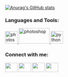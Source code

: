 [![Anurag's GitHub stats](https://s662sas.storage.yandex.net/rdisk/995b2e195ebc58bfc3a0544450c6668306f12a9ca700de3ac1e94c81fff6d6a6/6245f363/vm0aCiyJAiXp_GpJlPfmsOZ1808l6Z1WZzXSuayxYk4wRpvPZgpp5txXBX4xrhI04rhA3FkhCxlP3ho29rVDfw==?uid=1466096811&filename=banner%20%282%29.png&disposition=inline&hash=&limit=0&content_type=image%2Fpng&owner_uid=1466096811&fsize=567396&hid=27365fbb0757afe79c0acf175d88788a&media_type=image&tknv=v2&etag=aadf113aae9cce481d30a224839270ec&rtoken=DztuC65bi3hd&force_default=yes&ycrid=na-319ef9903ad9a9f602722722e840100d-downloader13e&ts=5db87dd095ec0&s=d530fcfc81d72baaca4cf300899c4764776a4ce199db99c99c41bf148a88868a&pb=U2FsdGVkX181slh5zrhdTA1Pvp3_nylMVFVmW_5qi5vZ-bRH6ek1XbwtoobQ3s2Qb2fhuwqGlbdLVyGadNjJBsmJVDu_8i0B1S-1QAz9nw4)](https://github.com/vkonstantunov)

<h3 align="left">Languages and Tools:</h3>
<p align="left">
  <a href="https://www.photoshop.com/en" target="_blank"> <img src="https://devicons.github.io/devicon/devicon.git/icons/photoshop/photoshop-plain.svg" alt="photoshop" width="40" height="40" /> </a>
  <a href="https://www.photoshop.com/en" target="_blank"> <img src="https://img.shields.io/badge/adobe%20photoshop-%2331A8FF.svg?style=for-the-badge&logo=adobe%20photoshop&logoColor=white" alt="photoshop" width="100" height="50" /> </a>
  <a href="https://www.python.org" target="_blank"> <img src="https://www.shutterstock.com/ru/image-vector/vector-illustration-icon-python-programming-language-1397241389?id=1397241389&irclickid=ydrU7OUNKxyIUuowAszodyBpUkGQKkyNNSe9U40&irgwc=1&utm_medium=Affiliate&utm_campaign=Free+SVG&utm_source=2022575&utm_term=&c3ch=Affiliate&c3nid=IR-2022575" alt="python" width="40" height="40" /> </a>
</p>







<h3 align="left">Connect with me:</h3>
<p align="left">
<a href="your link" target="blank"><img align="center" src="https://cdn.jsdelivr.net/npm/simple-icons@3.0.1/icons/twitter.svg" alt="" height="30" width="40" /></a>
<a href="your link" target="blank"><img align="center" src="https://cdn.jsdelivr.net/npm/simple-icons@3.0.1/icons/linkedin.svg" alt="" height="30" width="40" /></a>
<a href="your link" target="blank"><img align="center" src="https://cdn.jsdelivr.net/npm/simple-icons@3.0.1/icons/instagram.svg" alt="" height="30" width="40" /></a>
<a href="your link" target="blank"><img align="center" src="https://cdn.jsdelivr.net/npm/simple-icons@3.0.1/icons/youtube.svg" alt="" height="30" width="40" /></a>
</p>



